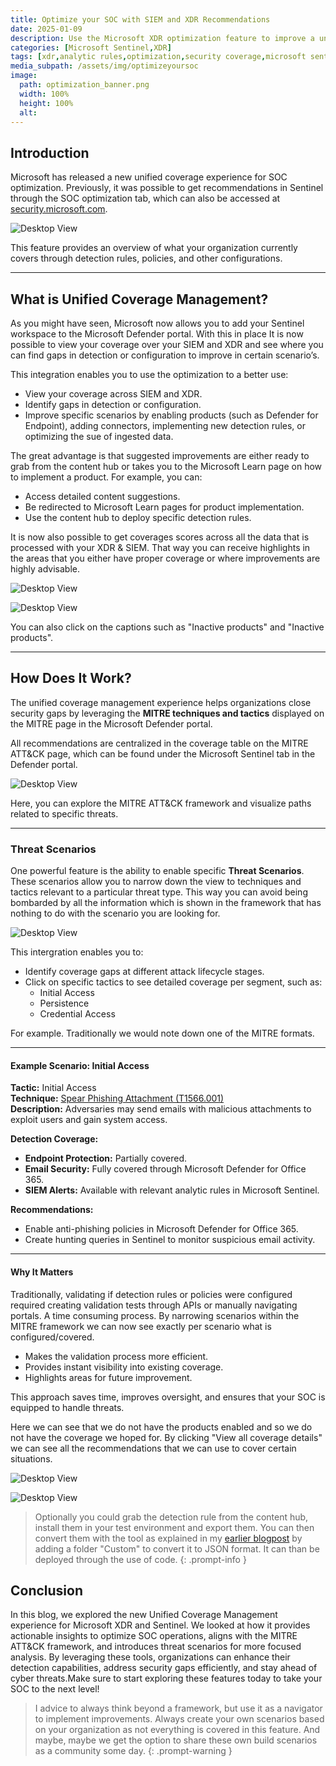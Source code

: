 ```yaml
---
title: Optimize your SOC with SIEM and XDR Recommendations
date: 2025-01-09
description: Use the Microsoft XDR optimization feature to improve a unified SIEM and XDR environment
categories: [Microsoft Sentinel,XDR]
tags: [xdr,analytic rules,optimization,security coverage,microsoft sentinel,mitre] # TAG names should always be lowercase
media_subpath: /assets/img/optimizeyoursoc
image:
  path: optimization_banner.png
  width: 100%
  height: 100%
  alt:
---
```

## Introduction

Microsoft has released a new unified coverage experience for SOC optimization. Previously, it was possible to get recommendations in Sentinel through the SOC optimization tab, which can also be accessed at [security.microsoft.com](https://security.microsoft.com).

![Desktop View](SOC_optimization_button.png)

This feature provides an overview of what your organization currently covers through detection rules, policies, and other configurations.

---

## What is Unified Coverage Management?

As you might have seen, Microsoft now allows you to add your Sentinel workspace to the Microsoft Defender portal. With this in place It is now possible to view your coverage over your SIEM and XDR and see where you can find gaps in detection or configuration to improve in certain scenario’s.

This integration enables you to use the optimization to a better use:

- View your coverage across SIEM and XDR.
- Identify gaps in detection or configuration.
- Improve specific scenarios by enabling products (such as Defender for Endpoint), adding connectors, implementing new detection rules, or optimizing the sue of ingested data.

The great advantage is that suggested improvements are either ready to grab from the content hub or takes you to the Microsoft Learn page on how to implement a product. For example, you can:

- Access detailed content suggestions.
- Be redirected to Microsoft Learn pages for product implementation.
- Use the content hub to deploy specific detection rules.

It is now also possible to get coverages scores across all the data that is processed with your XDR & SIEM. That way you can receive highlights in the areas that you either have proper coverage or where improvements are highly advisable. 

![Desktop View](current-recommended.png) 

![Desktop View](different-view-indicator.png)

You can also click on the captions such as "Inactive products" and "Inactive products".

---

## How Does It Work?

The unified coverage management experience helps organizations close security gaps by leveraging the **MITRE techniques and tactics** displayed on the MITRE page in the Microsoft Defender portal. 

All recommendations are centralized in the coverage table on the MITRE ATT&CK page, which can be found under the Microsoft Sentinel tab in the Defender portal.

![Desktop View](MITRE_ATTCK_page.png)

Here, you can explore the MITRE ATT&CK framework and visualize paths related to specific threats.

---

### Threat Scenarios

One powerful feature is the ability to enable specific **Threat Scenarios**. These scenarios allow you to narrow down the view to techniques and tactics relevant to a particular threat type. This way you can avoid being bombarded by all the information which is shown in the framework that has nothing to do with the scenario you are looking for. 

![Desktop View](Enable_TS_MITRE.png)

This intergration enables you to:

- Identify coverage gaps at different attack lifecycle stages.
- Click on specific tactics to see detailed coverage per segment, such as:
  - Initial Access
  - Persistence
  - Credential Access

For example. Traditionally we would note down one of the MITRE formats. 

---

#### Example Scenario: Initial Access

**Tactic:** Initial Access  
**Technique:** [Spear Phishing Attachment (T1566.001)](https://attack.mitre.org/techniques/T1566/001/)  
**Description:** Adversaries may send emails with malicious attachments to exploit users and gain system access.  

**Detection Coverage:**
- **Endpoint Protection:** Partially covered.
- **Email Security:** Fully covered through Microsoft Defender for Office 365.
- **SIEM Alerts:** Available with relevant analytic rules in Microsoft Sentinel.

**Recommendations:**
- Enable anti-phishing policies in Microsoft Defender for Office 365.
- Create hunting queries in Sentinel to monitor suspicious email activity.

---

#### Why It Matters

Traditionally, validating if detection rules or policies were configured required creating validation tests through APIs or manually navigating portals. A time consuming process. By narrowing scenarios within the MITRE framework we can now see exactly per scenario what is configured/covered.

- Makes the validation process more efficient.
- Provides instant visibility into existing coverage.
- Highlights areas for future improvement.

This approach saves time, improves oversight, and ensures that your SOC is equipped to handle threats.

Here we can see that we do not have the products enabled and so we do not have the coverage we hoped for. By clicking "View all coverage details" we can see all the recommendations that we can use to cover certain situations.

![Desktop View](techniques_overview.png)

![Desktop View](full-threat-overview.png)

> Optionally you could grab the detection rule from the content hub, install them in your test environment and export them. You can then convert them with the tool as explained in my [earlier blogpost](https://azurewithtom.com/posts/Generate-ready-to-use-analytic-rules/) by adding a folder "Custom" to convert it to JSON format. It can than be deployed through the use of code.
{: .prompt-info }

## Conclusion
In this blog, we explored the new Unified Coverage Management experience for Microsoft XDR and Sentinel. We looked at how it provides actionable insights to optimize SOC operations, aligns with the MITRE ATT&CK framework, and introduces threat scenarios for more focused analysis. By leveraging these tools, organizations can enhance their detection capabilities, address security gaps efficiently, and stay ahead of cyber threats.Make sure to start exploring these features today to take your SOC to the next level!

> I advice to always think beyond a framework, but use it as a navigator to implement improvements. Always create your own scenarios based on your organization as not everything is covered in this feature. And maybe, maybe we get the option to share these own build scenarios as a community some day.
{: .prompt-warning }

